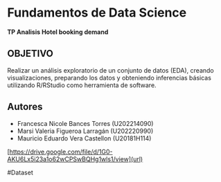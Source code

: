 # Fundamentos de Data Science 

**TP Analisis Hotel booking demand**

## OBJETIVO
Realizar un análisis exploratorio de un conjunto de datos (EDA), creando visualizaciones,
preparando los datos y obteniendo inferencias básicas utilizando R/RStudio como herramienta de
software.

## Autores 
  - Francesca Nicole Bances Torres  (U202214090)
  - Marsi Valeria Figueroa Larragán (U202220990)
  - Mauricio Eduardo Vera Castellon (U20181H114)

[https://drive.google.com/file/d/1G0-AKU6Lx5i23a1o62wCPSwBQHg1wls1/view](url)

  #Dataset 
